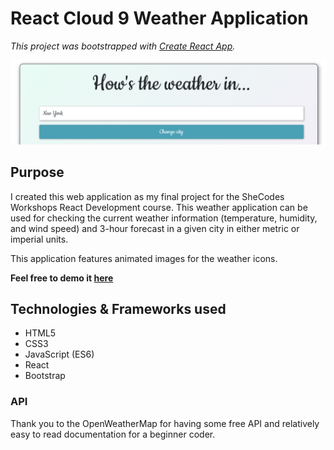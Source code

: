 # React Cloud 9 Weather Application

*This project was bootstrapped with [Create React App](https://github.com/facebook/create-react-app).*

![Image](city-search.png?raw=true)

## Purpose 

I created this web application as my final project for the SheCodes Workshops React Development course. This weather application can be used for checking the current weather information (temperature, humidity, and wind speed) and 3-hour forecast in a given city in either metric or imperial units. 

This application features animated images for the weather icons. 

**Feel free to demo it [here](https://zealous-babbage-d06cf3.netlify.app)**

## Technologies & Frameworks used

- HTML5
- CSS3
- JavaScript (ES6)
- React
- Bootstrap 

### API 

Thank you to the OpenWeatherMap for having some free API and relatively easy to read documentation for a beginner coder.
